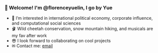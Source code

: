 ### 👋 Welcome! I'm @florenceyuelin, I go by Yue

- 👀 I’m interested in international political economy, corporate influence, and computational social sciences
- 🩰 Wild cheetah conservation, snow mountain hiking, and musicals are my fav after work
- 😎 I look forward to collaborating on cool projects
- ✉ Contact me: [email](mailto:florenceyuelin@berkeley.edu)
